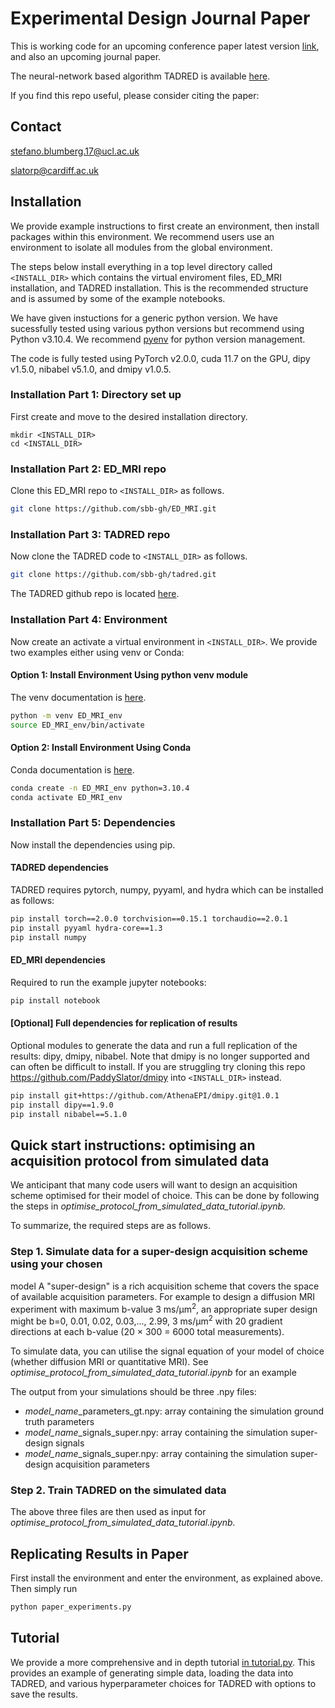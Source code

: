 # Experimental Design Journal Paper

This is working code for an upcoming conference paper latest version [link](https://arxiv.org/abs/2210.06891), and also an upcoming journal paper.

The neural-network based algorithm TADRED is available [here](https://github.com/sbb-gh/tadred).

If you find this repo useful, please consider citing the paper:

## Contact

stefano.blumberg.17@ucl.ac.uk

slatorp@cardiff.ac.uk


## Installation

We provide example instructions to first create an environment, then install packages within this environment.  We recommend users use an environment to isolate all modules from the global environment.

The steps below install everything in a top level directory called ```<INSTALL_DIR>``` which contains the virtual enviroment files, ED_MRI installation, and TADRED installation. This is the recommended structure and is assumed by some of the example notebooks.

We have given instuctions for a generic python version. We have sucessfully tested using various python versions but recommend using Python v3.10.4.  We recommend [pyenv](https://github.com/pyenv) for python version management.

The code is fully tested using PyTorch v2.0.0, cuda 11.7 on the GPU, dipy v1.5.0, nibabel v5.1.0, and dmipy v1.0.5.


### Installation Part 1: Directory set up
First create and move to the desired installation directory.

```
mkdir <INSTALL_DIR>
cd <INSTALL_DIR>
```

### Installation Part 2: ED_MRI repo
Clone this ED_MRI repo to ```<INSTALL_DIR>``` as follows.

```bash
git clone https://github.com/sbb-gh/ED_MRI.git
```

### Installation Part 3: TADRED repo
Now clone the TADRED code to ```<INSTALL_DIR>``` as follows.

```bash
git clone https://github.com/sbb-gh/tadred.git
```

The TADRED github repo is located [here](https://github.com/sbb-gh/tadred/tree/main).

<!--TODO: You can also use pip install (doesn't work on mac)

```bash
pip install git+https://github.com/sbb-gh/tadred.git@main
```-->


### Installation Part 4: Environment

Now create an activate a virtual environment in ```<INSTALL_DIR>```.  We provide two examples either using venv or Conda:

#### Option 1: Install Environment Using python venv module
The venv documentation is [here](https://docs.python.org/3/library/venv.html).

```bash
python -m venv ED_MRI_env
source ED_MRI_env/bin/activate
```

#### Option 2: Install Environment Using Conda
Conda documentation is [here](https://docs.conda.io/en/latest/).

```bash
conda create -n ED_MRI_env python=3.10.4
conda activate ED_MRI_env
```


### Installation Part 5: Dependencies

Now install the dependencies using pip.

#### TADRED dependencies

TADRED requires pytorch, numpy, pyyaml, and hydra which can be installed as follows:

```bash
pip install torch==2.0.0 torchvision==0.15.1 torchaudio==2.0.1
pip install pyyaml hydra-core==1.3
pip install numpy
```

#### ED_MRI dependencies
Required to run the example jupyter notebooks:

```bash
pip install notebook
```

#### [Optional] Full dependencies for replication of results
Optional modules to generate the data and run a full replication of the results: dipy, dmipy, nibabel. Note that dmipy is no longer supported and can often be difficult to install. If you are struggling try cloning this repo https://github.com/PaddySlator/dmipy into ```<INSTALL_DIR>``` instead.


```bash
pip install git+https://github.com/AthenaEPI/dmipy.git@1.0.1
pip install dipy==1.9.0
pip install nibabel==5.1.0
```


<!--```bash
pip install numpy==1.23.4 git+https://github.com/AthenaEPI/dmipy.git@1.0.1
pip install dipy==1.9.0
pip install nibabel==5.1.0
pip install git+https://github.com/sbb-gh/tadred.git@main # can also install tadred from source to examine/modify files from www.github.com/sbb-gh/tadred
pip install notebook
```-->


<!--We provide two options for installing the code:-->

<!--#### Python Package from Source

```bash
pip install git+https://github.com/sbb-gh/ED_MRI.git@main notebook
```-->


<!--```bash
pip install numpy==1.23.4 git+https://github.com/AthenaEPI/dmipy.git@1.0.1
pip install dipy==1.9.0
pip install nibabel==5.1.0
pip install git+https://github.com/sbb-gh/tadred.git@main # can also install tadred from source to examine/modify files from www.github.com/sbb-gh/tadred
pip install notebook
```-->


## Quick start instructions: optimising an acquisition protocol from simulated data

We anticipant that many code users will want to design an acquisition scheme optimised for their model of choice. This can be done by following the steps in *optimise\_protocol\_from\_simulated\_data\_tutorial.ipynb.*

To summarize, the required steps are as follows.

### Step 1. Simulate data for a super-design acquisition scheme using your chosen
 model
A "super-design" is a rich acquisition scheme that covers the space of available acquisition parameters. For example to design a diffusion MRI experiment with maximum b-value 3 ms/μm<sup>2</sup>, an appropriate super design might be b=0, 0.01, 0.02, 0.03,..., 2.99, 3 ms/μm<sup>2</sup> with 20 gradient directions at each b-value (20 × 300 = 6000 total measurements).

To simulate data, you can utilise the signal equation of your model of choice (whether diffusion MRI or quantitative MRI). See *optimise\_protocol\_from\_simulated\_data_tutorial.ipynb* for an example

The output from your simulations should be three .npy files:

* *model\_name*\_parameters_gt.npy: array containing the simulation ground truth parameters
* *model\_name*\_signals_super.npy: array containing the simulation super-design signals
* *model\_name*\_signals_super.npy: array containing the simulation super-design acquisition parameters

### Step 2. Train TADRED on the simulated data

The above three files are then used as input for *optimise\_protocol\_from\_simulated\_data\_tutorial.ipynb.*

## Replicating Results in Paper

First install the environment and enter the environment, as explained above.  Then simply run

```bash
python paper_experiments.py
```

## Tutorial

We provide a more comprehensive and in depth
 tutorial [in tutorial.py](./examples/tutorial.py).  This provides an example of generating simple data, loading the data into TADRED, and various hyperparameter choices for TADRED with options to save the results.

